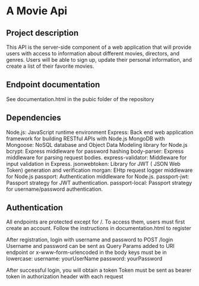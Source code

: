 # A Movie Api

## Project description
This API is the server-side component of a web application that will provide users with access to information about different movies, directors, and genres. Users will be able to sign up, update their personal information, and create a list of their favorite movies.

## Endpoint documentation
See documentation.html in the pubic folder of the repository

## Dependencies
Node.js: JavaScript runtime environment
Express: Back end web application framework for building RESTful APIs with Node.js
MongoDB with Mongoose: NoSQL database and Object Data Modeling library for Node.js
bcrypt: Express middleware for password hashing
body-parser: Express middleware for parsing request bodies.
express-validator: Middleware for input validation in Express.
jsonwebtoken: Library for JWT ( JSON Web Token) generation and verification
morgan: EHtp request logger middleware for Node.js
passport: Authentication middleware for Node.js.
passport-jwt: Passport strategy for JWT authentication.
passport-local: Passport strategy for username/password authentication.

## Authentication

All endpoints are protected except for /. To access them, users must first create an account.
Follow the instructions in documentation.html to register

After registration, login with username and password to
POST /login
Username and password can be sent as Query Params added to URI endpoint or  x-www-form-urlencoded in the body
keys must be in lowercase:
username: yourUserName
password: yourPassword

After successful login, you will obtain a token
Token must be sent as bearer token in authorization header with each request